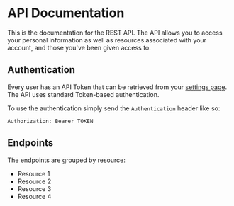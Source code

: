 # API Documentation

This is the documentation for the REST API. The API allows you to access your
personal information as well as resources associated with your account, and
those you've been given access to.

## Authentication

Every user has an API Token that can be retrieved from your [settings page](.).
The API uses standard Token-based authentication.

To use the authentication simply send the `Authentication` header like so:

```curl
Authorization: Bearer TOKEN
```

## Endpoints

The endpoints are grouped by resource:

- Resource 1
- Resource 2
- Resource 3
- Resource 4
